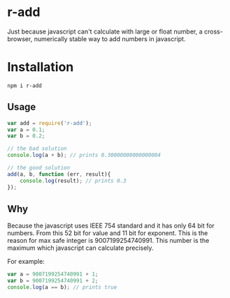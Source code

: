# r-add
Just because javascript can't calculate with large or float number, a cross-browser, numerically stable way to add numbers in javascript.

# Installation
```
npm i r-add
```

## Usage
```javascript
var add = require('r-add');
var a = 0.1;
var b = 0.2;

// the bad solution
console.log(a + b); // prints 0.30000000000000004

// the good solution
add(a, b, function (err, result){
	console.log(result); // prints 0.3
});
```

## Why

Because the javascript uses IEEE 754 standard and it has only 64 bit for numbers. From this 52 bit for value and 11 bit for exponent. This is the reason for max safe integer is 9007199254740991. This number is the maximum which javascript can calculate precisely.

For example:

```javascript
var a = 9007199254740991 + 1;
var b = 9007199254740991 + 2;
console.log(a == b); // prints true
```
